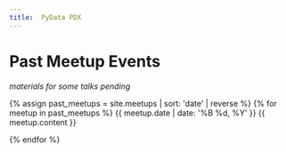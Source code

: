 ```yaml
---
title:  PyData PDX
---
```

# Past Meetup Events
_materials for some talks pending_

{% assign past_meetups = site.meetups | sort: 'date' | reverse %}
{% for meetup in past_meetups %}
{{ meetup.date | date: '%B %d, %Y' }}
{{ meetup.content }}

{% endfor %}
